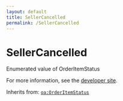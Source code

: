 ```yaml
---
layout: default
title: SellerCancelled
permalink: /SellerCancelled
---
```


# SellerCancelled
Enumerated value of OrderItemStatus

For more information, see the [developer site](https://developer.openactive.io/data-model/types/sellercancelled).

Inherits from: [`oa:OrderItemStatus`](https://openactive.io/OrderItemStatus)
